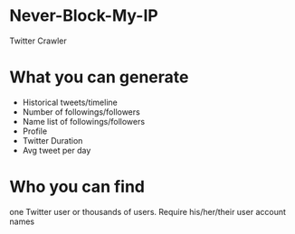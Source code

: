 # Never-Block-My-IP
Twitter Crawler 

# What you can generate
* Historical tweets/timeline
* Number of followings/followers
* Name list of followings/followers
* Profile
* Twitter Duration
* Avg tweet per day

# Who you can find
one Twitter user or thousands of users. Require his/her/their user account names
